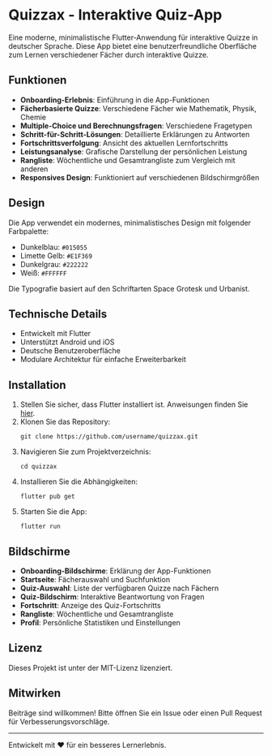 # Quizzax - Interaktive Quiz-App

Eine moderne, minimalistische Flutter-Anwendung für interaktive Quizze in deutscher Sprache. Diese App bietet eine benutzerfreundliche Oberfläche zum Lernen verschiedener Fächer durch interaktive Quizze.

## Funktionen

- **Onboarding-Erlebnis**: Einführung in die App-Funktionen
- **Fächerbasierte Quizze**: Verschiedene Fächer wie Mathematik, Physik, Chemie
- **Multiple-Choice und Berechnungsfragen**: Verschiedene Fragetypen
- **Schritt-für-Schritt-Lösungen**: Detaillierte Erklärungen zu Antworten
- **Fortschrittsverfolgung**: Ansicht des aktuellen Lernfortschritts
- **Leistungsanalyse**: Grafische Darstellung der persönlichen Leistung
- **Rangliste**: Wöchentliche und Gesamtrangliste zum Vergleich mit anderen
- **Responsives Design**: Funktioniert auf verschiedenen Bildschirmgrößen

## Design

Die App verwendet ein modernes, minimalistisches Design mit folgender Farbpalette:

- Dunkelblau: `#015055`
- Limette Gelb: `#E1F369`
- Dunkelgrau: `#222222`
- Weiß: `#FFFFFF`

Die Typografie basiert auf den Schriftarten Space Grotesk und Urbanist.

## Technische Details

- Entwickelt mit Flutter
- Unterstützt Android und iOS
- Deutsche Benutzeroberfläche
- Modulare Architektur für einfache Erweiterbarkeit

## Installation

1. Stellen Sie sicher, dass Flutter installiert ist. Anweisungen finden Sie [hier](https://flutter.dev/docs/get-started/install).
2. Klonen Sie das Repository:
   ```
   git clone https://github.com/username/quizzax.git
   ```
3. Navigieren Sie zum Projektverzeichnis:
   ```
   cd quizzax
   ```
4. Installieren Sie die Abhängigkeiten:
   ```
   flutter pub get
   ```
5. Starten Sie die App:
   ```
   flutter run
   ```

## Bildschirme

- **Onboarding-Bildschirme**: Erklärung der App-Funktionen
- **Startseite**: Fächerauswahl und Suchfunktion
- **Quiz-Auswahl**: Liste der verfügbaren Quizze nach Fächern
- **Quiz-Bildschirm**: Interaktive Beantwortung von Fragen
- **Fortschritt**: Anzeige des Quiz-Fortschritts
- **Rangliste**: Wöchentliche und Gesamtrangliste
- **Profil**: Persönliche Statistiken und Einstellungen

## Lizenz

Dieses Projekt ist unter der MIT-Lizenz lizenziert.

## Mitwirken

Beiträge sind willkommen! Bitte öffnen Sie ein Issue oder einen Pull Request für Verbesserungsvorschläge.

---

Entwickelt mit ❤️ für ein besseres Lernerlebnis. 